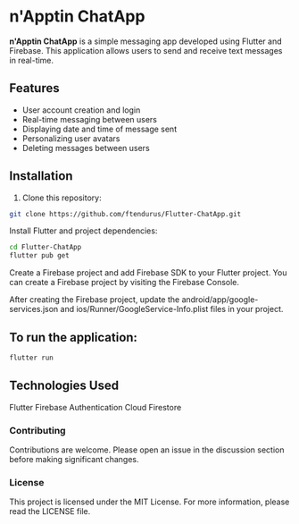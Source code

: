 # n'Apptin ChatApp


**n'Apptin ChatApp** is a simple messaging app developed using Flutter and Firebase. This application allows users to send and receive text messages in real-time.

## Features

- User account creation and login
- Real-time messaging between users
- Displaying date and time of message sent
- Personalizing user avatars
- Deleting messages between users

## Installation

1. Clone this repository:

```bash
git clone https://github.com/ftendurus/Flutter-ChatApp.git
```

Install Flutter and project dependencies:
```bash
cd Flutter-ChatApp
flutter pub get
```

Create a Firebase project and add Firebase SDK to your Flutter project. You can create a Firebase project by visiting the Firebase Console.

After creating the Firebase project, update the android/app/google-services.json and ios/Runner/GoogleService-Info.plist files in your project.

## To run the application:
```bash
flutter run
```

## Technologies Used
Flutter
Firebase Authentication
Cloud Firestore

### Contributing
Contributions are welcome. Please open an issue in the discussion section before making significant changes.

### License
This project is licensed under the MIT License. For more information, please read the LICENSE file.
